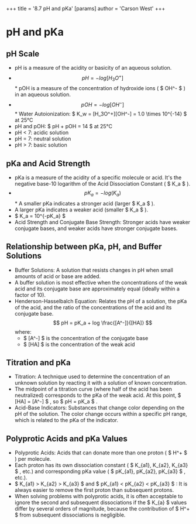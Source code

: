 +++
 title = '8.7 pH and pKa'
[params]
	author = 'Carson West'
+++
# pH and pKa

## pH Scale

*   pH is a measure of the acidity or basicity of an aqueous solution.
*    $$ pH = -log[H_3O^+] $$  *   pOH is a measure of the concentration of hydroxide ions ( $ OH^- $ ) in an aqueous solution.
*    $$ pOH = -log[OH^-] $$  *   Water Autoionization:  $ K_w = [H_3O^+][OH^-] = 1.0 \times 10^{-14} $  at 25°C
*   pH and pOH:  $ pH + pOH = 14 $  at 25°C
*   pH < 7: acidic solution
*   pH = 7: neutral solution
*   pH > 7: basic solution

## pKa and Acid Strength

*   pKa is a measure of the acidity of a specific molecule or acid. It's the negative base-10 logarithm of the Acid Dissociation Constant ( $ K_a $ ).
*    $$ pK_a = -log(K_a) $$  *   A smaller pKa indicates a stronger acid (larger  $ K_a $ ).
*   A larger pKa indicates a weaker acid (smaller  $ K_a $ ).
*    $ K_a = 10^{-pK_a} $ 
*   Acid Strength and Conjugate Base Strength: Stronger acids have weaker conjugate bases, and weaker acids have stronger conjugate bases.

## Relationship between pKa, pH, and Buffer Solutions

*   Buffer Solutions: A solution that resists changes in pH when small amounts of acid or base are added.
*   A buffer solution is most effective when the concentrations of the weak acid and its conjugate base are approximately equal (ideally within a factor of 10).
*   Henderson-Hasselbalch Equation: Relates the pH of a solution, the pKa of the acid, and the ratio of the concentrations of the acid and its conjugate base.
     $$ pH = pK_a + log \frac{[A^-]}{[HA]} $$      where:
    *    $ [A^-] $  is the concentration of the conjugate base
    *    $ [HA] $  is the concentration of the weak acid

## Titration and pKa

*   Titration: A technique used to determine the concentration of an unknown solution by reacting it with a solution of known concentration.
*   The midpoint of a titration curve (where half of the acid has been neutralized) corresponds to the pKa of the weak acid. At this point,  $ [HA] = [A^-] $ , so  $ pH = pK_a $ .
*   Acid-Base Indicators: Substances that change color depending on the pH of the solution. The color change occurs within a specific pH range, which is related to the pKa of the indicator.

## Polyprotic Acids and pKa Values

*   Polyprotic Acids: Acids that can donate more than one proton ( $ H^+ $ ) per molecule.
*   Each proton has its own dissociation constant ( $ K_{a1}, K_{a2}, K_{a3} $ , etc.) and corresponding pKa value ( $ pK_{a1}, pK_{a2}, pK_{a3} $ , etc.).
*    $ K_{a1} > K_{a2} > K_{a3} $  and  $ pK_{a1} < pK_{a2} < pK_{a3} $ : It is always easier to remove the first proton than subsequent protons.
*   When solving problems with polyprotic acids, it is often acceptable to ignore the second and subsequent dissociations if the  $ K_{a} $  values differ by several orders of magnitude, because the contribution of  $ H^+ $  from subsequent dissociations is negligible.
